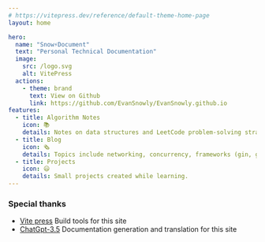 ```yaml
---
# https://vitepress.dev/reference/default-theme-home-page
layout: home

hero:
  name: "Snow⚡️Document"
  text: "Personal Technical Documentation"
  image:
    src: /logo.svg
    alt: VitePress
  actions:
    - theme: brand
      text: View on Github
      link: https://github.com/EvanSnowly/EvanSnowly.github.io
features:
  - title: Algorithm Notes
    icon: 📚︎
    details: Notes on data structures and LeetCode problem-solving strategies (implemented in Go).
  - title: Blog
    icon: 🗞︎
    details: Topics include networking, concurrency, frameworks (gin, gorm, grpc), middleware (redis, mysql), cloud-native (docker, k8s)
  - title: Projects
    icon: 😃
    details: Small projects created while learning.
---
```

###  Special thanks
- [Vite press](https://vitepress.dev/)  Build tools for this site
- [ChatGpt-3.5](https://chatgpt.com/)  Documentation generation and translation for this site


